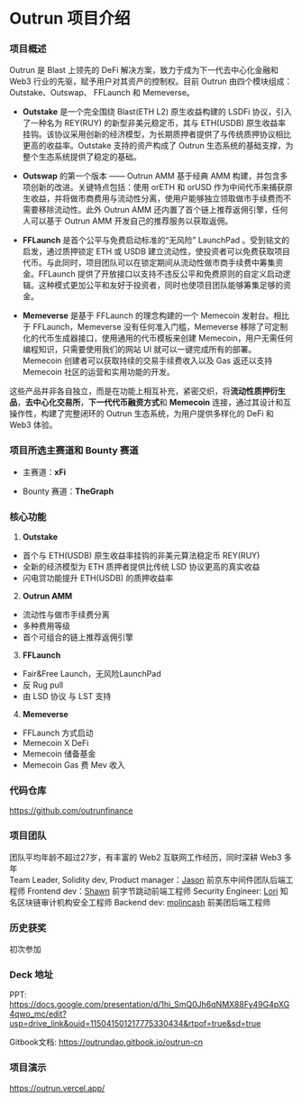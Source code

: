 # Outrun 项目介绍

### 项目概述

Outrun 是 Blast 上领先的 DeFi 解决方案，致力于成为下一代去中心化金融和 Web3 行业的先驱，赋予用户对其资产的控制权。目前 Outrun 由四个模块组成：Outstake、Outswap、 FFLaunch 和 Memeverse。

+ **Outstake** 是一个完全围绕 Blast(ETH L2) 原生收益构建的 LSDFi 协议，引入了一种名为 REY(RUY) 的新型非美元稳定币，其与 ETH(USDB) 原生收益率挂钩。该协议采用创新的经济模型，为长期质押者提供了与传统质押协议相比更高的收益率。Outstake 支持的资产构成了 Outrun 生态系统的基础支撑，为整个生态系统提供了稳定的基础。

+ **Outswap** 的第一个版本 —— Outrun AMM 基于经典 AMM 构建，并包含多项创新的改进。关键特点包括：使用 orETH 和 orUSD 作为中间代币来捕获原生收益，并将做市商费用与流动性分离，使用户能够独立领取做市手续费而不需要移除流动性。此外 Outrun AMM 还内置了首个链上推荐返佣引擎，任何人可以基于 Outrun AMM 开发自己的推荐服务以获取返佣。

+ **FFLaunch** 是首个公平与免费启动标准的“无风险” LaunchPad 。受到铭文的启发，通过质押锁定 ETH 或 USDB 建立流动性，使投资者可以免费获取项目代币。与此同时，项目团队可以在锁定期间从流动性做市商手续费中筹集资金。FFLaunch 提供了开放接口以支持不违反公平和免费原则的自定义启动逻辑。这种模式更加公平和友好于投资者，同时也使项目团队能够筹集足够的资金。
+ **Memeverse** 是基于 FFLaunch 的理念构建的一个 Memecoin 发射台。相比于 FFLaunch，Memeverse 没有任何准入门槛，Memeverse 移除了可定制化的代币生成器接口，使用通用的代币模板来创建 Memecoin，用户无需任何编程知识，只需要使用我们的网站 UI 就可以一键完成所有的部署。Memecoin 创建者可以获取持续的交易手续费收入以及 Gas 返还以支持 Memecoin 社区的运营和实用功能的开发。

这些产品并非各自独立，而是在功能上相互补充，紧密交织，将**流动性质押衍生品**，**去中心化交易所**，**下一代代币融资方式**和 **Memecoin** 连接，通过其设计和互操作性，构建了完整闭环的 Outrun 生态系统，为用户提供多样化的 DeFi 和 Web3 体验。

### 项目所选主赛道和 Bounty 赛道

+ 主赛道：**xFi**

+ Bounty 赛道：**TheGraph** 

### 核心功能

1. **Outstake**

+ 首个与 ETH(USDB) 原生收益率挂钩的非美元算法稳定币 REY(RUY)
+ 全新的经济模型为 ETH 质押者提供比传统 LSD 协议更高的真实收益
+ 闪电贷功能提升 ETH(USDB) 的质押收益率

2. **Outrun AMM**

+ 流动性与做市手续费分离
+ 多种费用等级
+ 首个可组合的链上推荐返佣引擎

3. **FFLaunch**

+ Fair&Free Launch，无风险LaunchPad
+ 反 Rug pull
+ 由 LSD 协议 与 LST 支持

4. **Memeverse**

+ FFLaunch 方式启动
+ Memecoin X DeFi
+ Memecoin 储备基金
+ Memecoin Gas 费 Mev 收入

### 代码仓库

https://github.com/outrunfinance

### 项目团队

团队平均年龄不超过27岁，有丰富的 Web2 互联网工作经历，同时深耕 Web3 多年  
Team Leader, Solidity dev, Product manager：[Jason](https://github.com/jasonrale) 前京东中间件团队后端工程师
Frontend dev：[Shawn](https://github.com/ShawBit)  前字节跳动前端工程师
Security Engineer: [Lori](https://github.com/Chocolatieee0929)  知名区块链审计机构安全工程师
Backend dev: [molincash](https://github.com/Jun28232) 前美团后端工程师

### 历史获奖

初次参加

### Deck 地址

PPT: https://docs.google.com/presentation/d/1hi_SmQ0Jh6qNMX88Fy49G4pXG4qwo_mc/edit?usp=drive_link&ouid=115041501217775330434&rtpof=true&sd=true

Gitbook文档: https://outrundao.gitbook.io/outrun-cn

### 项目演示

https://outrun.vercel.app/